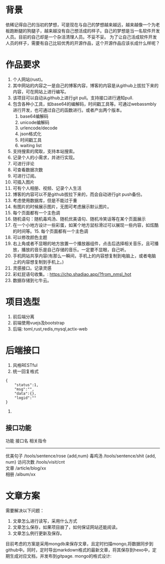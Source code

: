 背景
====

依稀记得自己的当初的梦想，可是现在与自己的梦想越来越远，越来越像一个为老板跑断腿的狗腿子，越来越没有自己想活成的样子。自己的梦想是当一名软件开发人员。目前的自己却是一个杂活清理人员。不妥不妥。
为了让自己活成软件开发人员的样子，需要有自己比较优秀的开源作品，这个开源作品应该长成什么样呢？

作品要求
========

1.  个人网站(rust)。
2.  其中网站的内容之一是自己的博客内容，博客的内容是从github上拔拉下来的内容，可在网站上进行编写。
3.  该项目可以自动从github上进行git pull。支持接口进行通知pull.
4.  包含各种小工具，如base64的编解码，时间戳工具等。可通过webassmbly进行开发，也可通过自己的函数进行。或者产出两个版本。
    1.  base64编解码
    2.  unicode编解码
    3.  urlencode/decode
    4.  json格式化
    5.  时间戳工具
    6.  waiting list
5.  支持搜索的爬取，支持本站搜索。
6.  记录个人的小需求，并进行实现。
7.  可进行评论
8.  可查看数据次数
9.  可进行订阅。
10. 可插入图片
11. 可有个人相册、视频、记录个人生活
12. 博客的内容可以不是github拔拉下来的，而会自动进行git push备份。
13. 考虑使用数据库，但是不能过于重
14. 有图片的时候展示图片，无图可考虑展示默认图片。
15. 每个页面都有一个主色调
16. 随机语句：随机毒鸡汤、随机优美语句、随机冷笑话等在某个页面展示
17. 在一个小地方设计一些彩蛋，如某个地方鼠标滑过可以展现一些内容，如炫酷的时间等。15.
    每个页面都有一个主色调
18. 可以修改颜色主题
19. 右上角或者不显眼的地方放置一个播放器组件，点击后选择相关音乐，且可播放，播放的音乐是自己存储的音乐。一定要不显眼，自己听。
20. 手机网站共享内容(有那么一瞬间，手机上的内容想复制到电脑上，或者电脑上的内容想复制到手机上。)
21. 灵感接口。记录灵感
22. 彩虹屁语句收集。: <https://chp.shadiao.app/?from_nmsl_hot>
23. 数据存储到七牛云。

项目选型
========

1.  前后端分离
2.  前端使用vuejs及bootstrap
3.  后端: toml,rust,redis,mysql,actix-web

后端接口
========

1.  风格RESTful
2.  统一回复格式

``` {.json}
{
    "status":1,
    "msg":"",
    "data":{},
    "logid":""
}
```

1.  

接口功能
--------

  功能       接口名                 相关指令
  ---------- ---------------------- ------------
  优美句子   /tools/sentence/rose   {add,num}
  毒鸡汤     /tools/sentence/shit   {add, num}
  访问次数   /tools/visit/cnt       
  文章       /article/blog/xx       
  相册       /album/xx              

文章方案
========

需要解决以下问题：

1.  文章怎么进行读写，采用什么方式
2.  文章怎么保存，如果项目崩了，如何保证网站还能阅读。
3.  文章怎么例行更新及保存。

目前考虑的方案是采用mongdb来保存文章，且定时扫描mongo,将数据同步到github中。同时，定时导出markdown格式的最新文章，将其保存到hexo中，定期生成对应文档，并发布到gitpage.
mongo的格式设计:
